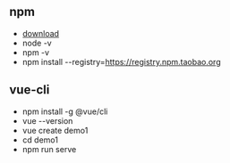 ## npm 
- [download](http://nodejs.cn/download/)
- node -v 
- npm -v
- npm install --registry=https://registry.npm.taobao.org

## vue-cli 
- npm install -g @vue/cli
- vue --version
- vue create demo1
- cd demo1 
- npm run serve